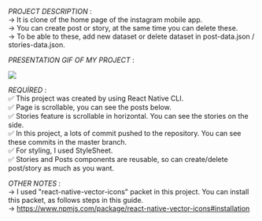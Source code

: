 *PROJECT DESCRIPTION* :<br>
-> It is clone of the home page of the instagram mobile app.<br>
-> You can create post or story, at the same time you can delete these.<br>
-> To be able to these, add new dataset or delete dataset in post-data.json / stories-data.json.<br>

*PRESENTATION GIF OF MY PROJECT* :

![](assets/odev-1-gif-edited.gif)

*REQUİRED* :<br>
:white_check_mark: This project was created by using React Native CLI.<br>
:white_check_mark: Page is scrollable, you can see the posts below.<br>
:white_check_mark: Stories feature is scrollable in horizontal. You can see the stories on the side.<br>
:white_check_mark: In this project, a lots of commit pushed to the repository. You can see these commits in the master branch.<br>
:white_check_mark: For styling, I used StyleSheet.<br>
:white_check_mark: Stories and Posts components are reusable, so can create/delete post/story as much as you want.<br>

*OTHER NOTES* :<br>
-> I used "react-native-vector-icons" packet in this project. You can install this packet, as follows steps in this guide.<br>
-> https://www.npmjs.com/package/react-native-vector-icons#installation<br>
